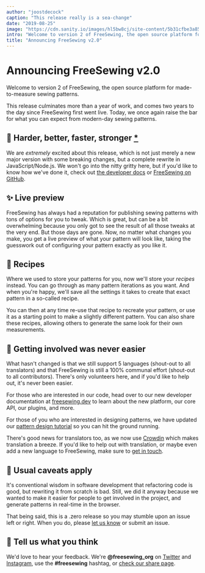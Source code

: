 ```yaml
---
author: "joostdecock"
caption: "This release really is a sea-change"
date: "2019-08-25"
image: "https://cdn.sanity.io/images/hl5bw8cj/site-content/5b31cfbe3a85cee5519e12afe767ca3249588463-2000x1126.jpg"
intro: "Welcome to version 2 of FreeSewing, the open source platform for made-to-measure sewing patterns."
title: "Announcing FreeSewing v2.0"
---
```



# Announcing FreeSewing v2.0

Welcome to version 2 of FreeSewing, the open source platform for made-to-measure sewing patterns.

This release culminates more than a year of work, and comes two years to the day since FreeSewing first went live. Today, we once again raise the bar for what you can expect from modern-day sewing patterns.

## 🦄 Harder, better, faster, stronger [\*](https://www.youtube.com/watch?v=GDpmVUEjagg)


We are *extremely* excited about this release, which is not just merely a new major version with some breaking changes, but a complete rewrite in JavaScript/Node.js.  We won't go into the nitty gritty here, but if you'd like to know how we've done it, check out [the developer docs](https://freesewing.dev) or [FreeSewing on GitHub](https://github.com/freesewing).


## ✨ Live preview

FreeSewing has always had a reputation for publishing sewing patterns with tons of options for you to tweak. Which is great, but can be a bit overwhelming because you only got to see the result of all those tweaks at the very end. But those days are gone. Now, no matter what changes you make, you get a live preview of what your pattern will look like, taking the guesswork out of configuring your pattern exactly as you like it.

## 🧂  Recipes

Where we used to store your patterns for you, now we'll store your *recipes* instead. You can go through as many pattern iterations as you want. And when you're happy, we'll save all the settings it takes to create that exact pattern in a so-called recipe.

You can then at any time re-use that recipe to recreate your pattern, or use it as a starting point to make a slightly different pattern. You can also share these recipes, allowing others to generate the same look for their own measurements.

## 🤝 Getting involved was never easier

What hasn't changed is that we still support 5 languages (shout-out to all translators) and that FreeSewing is still a 100% communal effort (shout-out to all contributors). There's only volunteers here, and if you'd like to help out, it's never been easier.

For those who are interested in our code, head over to our new developer documentation at [freesewing.dev](https://freesewing.dev) to learn about the new platform, our core API, our plugins, and more.

For those of you who are interested in designing patterns, we have updated our [pattern design tutorial](https://freesewing.dev/tutorial) so you can hit the ground running.

There's good news for translators too, as we now use [Crowdin](https://crowdin.com/) which makes translation a breeze. If you'd like to help out with translation, or maybe even add a new language to FreeSewing, make sure to [get in touch](https://discord.freesewing.org/).

## 💩 Usual caveats apply

It's conventional wisdom in software development that refactoring code is good, but rewriting it from scratch is bad. Still, we did it anyway because we wanted to make it easier for people to get involved in the project, and generate patterns in real-time in the browser.

That being said, this is a .zero release so you may stumble upon an issue left or right. When you do, please [let us know](https://discord.freesewing.org/) or submit an issue.

## 🤞 Tell us what you think

We'd love to hear your feedback. We're **@freesewing\_org** on [Twitter](https://twitter.com/freesewing_org) and [Instagram](https://instagram.com/freesewing_org), use the **#freesewing** hashtag, or [check our share page](/share).


